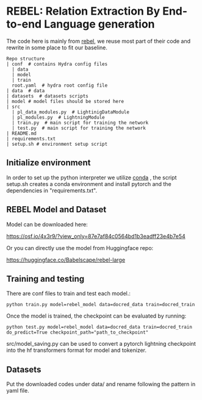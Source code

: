 # REBEL: Relation Extraction By End-to-end Language generation

The code here is mainly from [rebel](https://github.com/Babelscape/rebel), we reuse most part of their code and rewrite in some place to fit our baseline.

```
Repo structure
| conf  # contains Hydra config files
  | data
  | model
  | train
  root.yaml  # hydra root config file
| data  # data
| datasets  # datasets scripts
| model # model files should be stored here
| src
  | pl_data_modules.py  # LightinigDataModule
  | pl_modules.py  # LightningModule
  | train.py  # main script for training the network
  | test.py  # main script for training the network
| README.md
| requirements.txt
| setup.sh # environment setup script 
```

## Initialize environment
In order to set up the python interpreter we utilize [conda](https://docs.conda.io/projects/conda/en/latest/index.html)
, the script setup.sh creates a conda environment and install pytorch
and the dependencies in "requirements.txt". 

## REBEL Model and Dataset

Model can be downloaded here:

https://osf.io/4x3r9/?view_only=87e7af84c0564bd1b3eadff23e4b7e54

Or you can directly use the model from Huggingface repo:

https://huggingface.co/Babelscape/rebel-large



## Training and testing

There are conf files to train and test each model.:
```
python train.py model=rebel_model data=docred_data train=docred_train
```
Once the model is trained, the checkpoint can be evaluated by running:
```
python test.py model=rebel_model data=docred_data train=docred_train do_predict=True checkpoint_path="path_to_checkpoint"
```
src/model_saving.py can be used to convert a pytorch lightning checkpoint into the hf transformers format for model and tokenizer.


## Datasets

Put the downloaded codes under data/ and rename following the pattern in yaml file.
